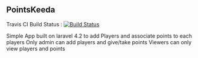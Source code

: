 ## PointsKeeda

Travis CI Build Status : [![Build Status](https://travis-ci.org/shubhajeet2107/pointskeeda.svg?branch=master)](https://travis-ci.org/shubhajeet2107/pointskeeda)

Simple App built on laravel 4.2 to add Players and associate points to each players
Only admin can add players and give/take points 
Viewers can only view players and points

